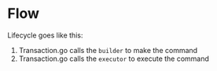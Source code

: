 # Flow

Lifecycle goes like this:

1. Transaction.go calls the `builder` to make the command
2. Transaction.go calls the `executor` to execute the command
